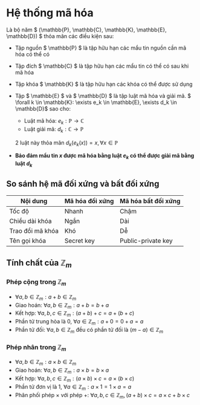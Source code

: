 # Hệ thống mã hóa

Là bộ năm $ (\mathbb{P}, \mathbb{C}, \mathbb{K}, \mathbb{E}, \mathbb{D}) $ thỏa mãn các điều kiện sau:

- Tập nguồn $ \mathbb{P} $ là tập hữu hạn các mẩu tin nguồn cần mã hóa có thể có
- Tập đích $ \mathbb{C} $ là tập hữu hạn các mẩu tin có thể có sau khi mã hóa
- Tập khóa $ \mathbb{K} $ là tập hữu hạn các khóa có thể được sử dụng
- Tập $ \mathbb{E} $ và $ \mathbb{D} $ là tập luật mã hóa và giải mã. $ \forall k \in \mathbb{K}: \exists e_k \in \mathbb{E}, \exists d_k \in \mathbb{D}$ sao cho:
    - Luật mã hóa: $e_k: \mathbb{P} \rightarrow \mathbb{C}$
    - Luật giải mã: $d_k: \mathbb{C} \rightarrow \mathbb{P}$
  
  2 luật này thỏa mãn $d_k(e_k(x)) = x, \forall x \in \mathbb{P}$

- **Bảo đảm mẩu tin $x$ được mã hóa bằng luật $e_k$ có thể được giải mã bằng luật $d_k$**

## So sánh hệ mã đối xứng và bất đối xứng

|Nội dung|Mã hóa đối xứng|Mã hóa bất đối xứng|
|--------|---------------|-------------------|
|Tốc độ|Nhanh|Chậm|
|Chiều dài khóa|Ngắn|Dài|
|Trao đổi mã khóa|Khó|Dễ|
|Tên gọi khóa|Secret key|Public-private key|

## Tính chất của $\mathbb{Z}_m$
### Phép cộng trong $\mathbb{Z}_m$
- $\forall a, b \in \mathbb{Z}_m: a + b \in \mathbb{Z}_m$
- Giao hoán: $\forall a, b \in \mathbb{Z}_m: a + b = b + a$
- Kết hợp: $\forall a, b, c \in \mathbb{Z}_m: (a + b) + c = a + (b + c)$
- Phần tử trung hòa là $0$, $\forall a \in \mathbb{Z}_m: a + 0 = 0 + a = a$
- Phần tử đối: $\forall a, b \in \mathbb{Z}_m$ đều có phần tử đối là $(m - a) \in \mathbb{Z}_m$

### Phép nhân trong $\mathbb{Z}_m$
- $\forall a, b \in \mathbb{Z}_m: a \times b \in \mathbb{Z}_m$
- Giao hoán: $\forall a, b \in \mathbb{Z}_m: a \times b = b \times a$
- Kết hợp: $\forall a, b, c \in \mathbb{Z}_m: (a \times b) \times c = a \times (b \times c)$
- Phần tử đơn vị là $1$, $\forall a \in \mathbb{Z}_m: a \times 1 = 1 \times a = a$
- Phân phối phép $\times$ với phép $+$: $\forall a, b, c \in \mathbb{Z}_m, (a + b) \times c = a\times c + b\times c$
